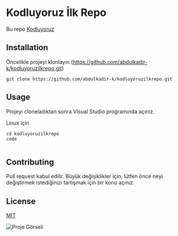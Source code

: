 # Kodluyoruz İlk Repo

Bu repo [Kodluyoruz](https://www.kodluyoruz.org/)



## Installation

Öncelikle projeyi klonlayın (https://github.com/abdulkadir-k/kodluyoruzilkrepo.git)

`git clone https://github.com/abdulkadir-k/kodluyoruzilkrepo.git`


## Usage

Projeyi cloneladıktan sonra Visual Studio programında  açınız.

Linux için

``` 
cd kodluyoruzilkrepo
code
 
 ```

## Contributing

Pull request kabul edilir. Büyük değişiklikler için, lütfen önce neyi değiştirmek istediğinizi tartışmak için bir konu açınız.

## License

[MIT](https://mit-license.org/)



![Proje Görseli]()
